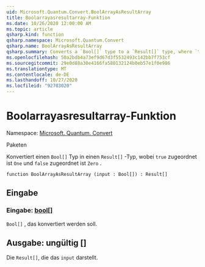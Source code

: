 ```yaml
---
uid: Microsoft.Quantum.Convert.BoolArrayAsResultArray
title: Boolarrayasresultarray-Funktion
ms.date: 10/26/2020 12:00:00 AM
ms.topic: article
qsharp.kind: function
qsharp.namespace: Microsoft.Quantum.Convert
qsharp.name: BoolArrayAsResultArray
qsharp.summary: Converts a `Bool[]` type to a `Result[]` type, where `true` is mapped to `One` and `false` is mapped to `Zero`.
ms.openlocfilehash: 50a2bdb4a73ef9d67d3f5532493c142bb7f753cf
ms.sourcegitcommit: 29e0d88a30e4166fa580132124b0eb57e1f0e986
ms.translationtype: MT
ms.contentlocale: de-DE
ms.lasthandoff: 10/27/2020
ms.locfileid: "92703020"
---
```

# <a name="boolarrayasresultarray-function"></a>Boolarrayasresultarray-Funktion

Namespace: [Microsoft. Quantum. Convert](xref:Microsoft.Quantum.Convert)

Paketen [](https://nuget.org/packages/)


Konvertiert einen `Bool[]` Typ in einen `Result[]` -Typ, wobei `true` zugeordnet ist `One` und `false` zugeordnet ist `Zero` .

```qsharp
function BoolArrayAsResultArray (input : Bool[]) : Result[]
```


## <a name="input"></a>Eingabe

### <a name="input--bool"></a>Eingabe: [bool](xref:microsoft.quantum.lang-ref.bool)[]

`Bool[]` , das konvertiert werden soll.



## <a name="output--__invalidresult__"></a>Ausgabe: __ungültig <Result>__ []

Die `Result[]`, die das `input` darstellt.
